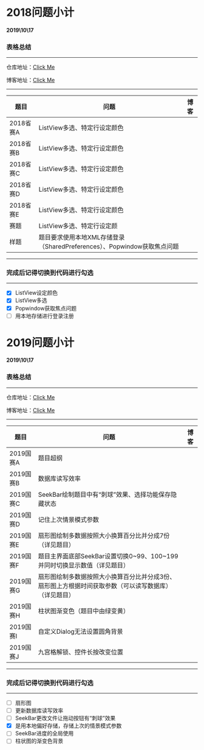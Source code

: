 # 2018问题小计
#### 2019\10\17
### 表格总结
***
仓库地址：[Click Me](https://gitee.com/rabbitTang/smarthome)

博客地址：[Click Me](https://note.youdao.com/)


***
题目|问题|博客
---|---|---
2018省赛A|ListView多选、特定行设定颜色|  |
2018省赛B|ListView多选、特定行设定颜色||
2018省赛C|ListView多选、特定行设定颜色||
2018省赛D|ListView多选、特定行设定颜色|
2018省赛E|ListView多选、特定行设定颜色|
赛题|ListView多选、特定行设定颜||
样题|题目要求使用本地XML存储登录（SharedPreferences）、Popwindow获取焦点问题||
***
### 完成后记得切换到代码进行勾选
***
- [x] ListView设定颜色
- [x] ListView多选
- [x] Popwindow获取焦点问题
- [ ] 用本地存储进行登录注册

# 2019问题小计
#### 2019\10\17
### 表格总结
***
仓库地址：[Click Me](https://gitee.com/rabbitTang/smarthome)

博客地址：[Click Me](https://note.youdao.com/)


***
题目|问题|博客
---|---|---
2019国赛A| 题目超纲|  |
2019国赛B|数据库读写效率||
2019国赛C|SeekBar绘制题目中有“刺球”效果、选择功能保存隐藏状态||
2019国赛D|记住上次情景模式参数|
2019国赛E|扇形图绘制多数据按照大小换算百分比并分成7份（详见题目）|
2019国赛F|题目主界面底部SeekBar设置切换0~99、100~199并同时切换显示数值（详见题目）|
2019国赛G|扇形图绘制多数据按照大小换算百分比并分成3份、扇形图上方根据时间获取参数（可以读写数据库）（详见题目）|
2019国赛H|柱状图渐变色（题目中由绿变黄）|
2019国赛I|自定义Dialog无法设置圆角背景|
2019国赛J|九宫格解锁、控件长按改变位置|
***
### 完成后记得切换到代码进行勾选
***
- [ ] 扇形图
- [ ] 更新数据库读写效率
- [ ] SeekBar更改文件让拖动按钮有“刺球”效果
- [x] 是用本地偏好存储，存储上次的情景模式参数
- [ ] SeekBar进度的全局使用
- [ ] 柱状图的渐变色背景